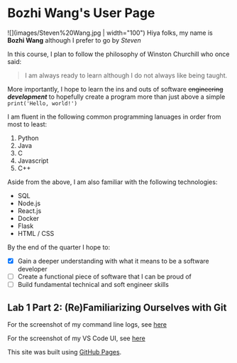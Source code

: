 # Bozhi Wang's User Page
![](images/Steven%20Wang.jpg | width="100")
Hiya folks, my name is **Bozhi Wang** although I prefer to go by *Steven*  

In this course, I plan to follow the philosophy of Winston Churchill who once said:  

> I am always ready to learn although I do not always like being taught.  

More importantly, I hope to learn the ins and outs of software ~~engineering~~ ***development*** to hopefully create a program more than just above a simple `print('Hello, world!')` 

I am fluent in the following common programming lanuages in order from most to least:
1. Python
2. Java
3. C
4. Javascript
5. C++

Aside from the above, I am also familiar with the following technologies:
- SQL
- Node.js
- React.js
- Docker
- Flask
- HTML / CSS

By the end of the quarter I hope to:
- [x]  Gain a deeper understanding with what it means to be a software developer
- [ ]  Create a functional piece of software that I can be proud of
- [ ]  Build fundamental technical and soft engineer skills

## Lab 1 Part 2: (Re)Familiarizing Ourselves with Git
For the screenshot of my command line logs, see [here](screenshots/Command%20line%20git%20transactions.PNG)  

For the screenshot of my VS Code UI, see [here](screenshots/Staged%20commit%20in%20VS%20Code.PNG)  

This site was built using [GitHub Pages](https://pages.github.com/).
